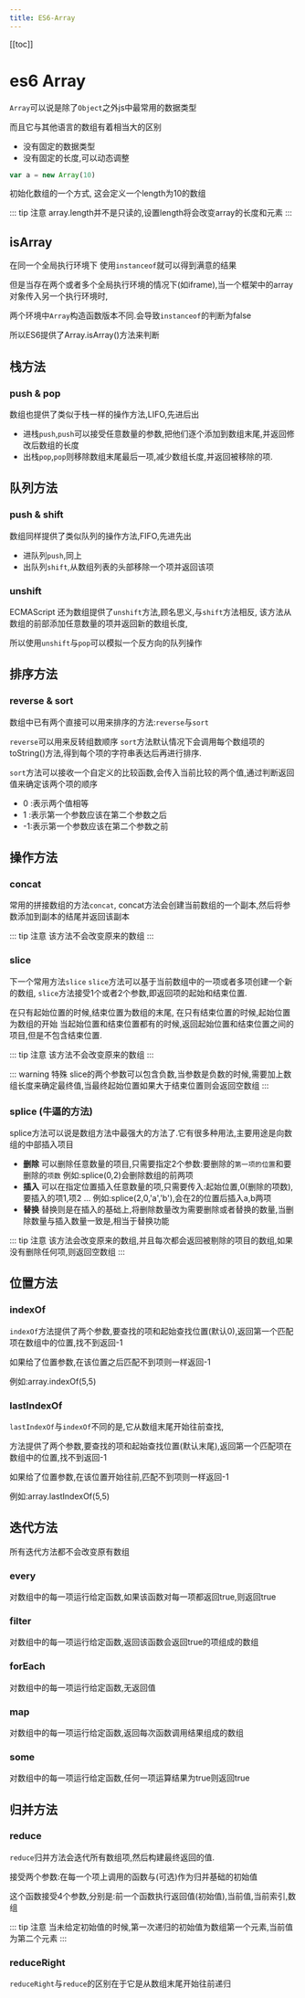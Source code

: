 ```yaml
---
title: ES6-Array
---
```


[[toc]]

# es6 Array

`Array`可以说是除了`Object`之外js中最常用的数据类型

而且它与其他语言的数组有着相当大的区别

- 没有固定的数据类型
- 没有固定的长度,可以动态调整


```js 
var a = new Array(10)
```
初始化数组的一个方式,
这会定义一个length为10的数组

::: tip 注意
array.length并不是只读的,设置length将会改变array的长度和元素
:::

## isArray

在同一个全局执行环境下 使用`instanceof`就可以得到满意的结果

但是当存在两个或者多个全局执行环境的情况下(如iframe),当一个框架中的array对象传入另一个执行环境时,

两个环境中`Array`构造函数版本不同.会导致`instanceof`的判断为false

所以ES6提供了Array.isArray()方法来判断


## 栈方法

### push & pop

数组也提供了类似于栈一样的操作方法,LIFO,先进后出

- 进栈`push`,`push`可以接受任意数量的参数,把他们逐个添加到数组末尾,并返回修改后数组的长度
- 出栈`pop`,`pop`则移除数组末尾最后一项,减少数组长度,并返回被移除的项.

## 队列方法

### push & shift

数组同样提供了类似队列的操作方法,FIFO,先进先出

- 进队列`push`,同上
- 出队列`shift`,从数组列表的头部移除一个项并返回该项

### unshift

ECMAScript 还为数组提供了`unshift`方法,顾名思义,与`shift`方法相反,
该方法从数组的前部添加任意数量的项并返回新的数组长度,


所以使用`unshift`与`pop`可以模拟一个反方向的队列操作


## 排序方法

### reverse & sort

数组中已有两个直接可以用来排序的方法:`reverse`与`sort`

`reverse`可以用来反转组数顺序
`sort`方法默认情况下会调用每个数组项的toString()方法,得到每个项的字符串表达后再进行排序.

`sort`方法可以接收一个自定义的比较函数,会传入当前比较的两个值,通过判断返回值来确定该两个项的顺序

- 0 :表示两个值相等
- 1 :表示第一个参数应该在第二个参数之后
- -1:表示第一个参数应该在第二个参数之前

## 操作方法

### concat

常用的拼接数组的方法`concat`,
concat方法会创建当前数组的一个副本,然后将参数添加到副本的结尾并返回该副本

::: tip 注意
该方法不会改变原来的数组
:::


### slice

下一个常用方法`slice`
`slice`方法可以基于当前数组中的一项或者多项创建一个新的数组,
`slice`方法接受1个或者2个参数,即返回项的起始和结束位置.

在只有起始位置的时候,结束位置为数组的末尾,
在只有结束位置的时候,起始位置为数组的开始
当起始位置和结束位置都有的时候,返回起始位置和结束位置之间的项目,但是不包含结束位置.

::: tip 注意
该方法不会改变原来的数组
:::

::: warning 特殊
slice的两个参数可以包含负数,当参数是负数的时候,需要加上数组长度来确定最终值,当最终起始位置如果大于结束位置则会返回空数组
:::

### splice (牛逼的方法)

splice方法可以说是数组方法中最强大的方法了.它有很多种用法,主要用途是向数组的中部插入项目

- **删除**
    可以删除任意数量的项目,只需要指定2个参数:要删除的`第一项的位置`和要删除的`项数`
    例如:splice(0,2)会删除数组的前两项
- **插入**
    可以在指定位置插入任意数量的项,只需要传入:起始位置,0(删除的项数),要插入的项1,项2 ...
    例如:splice(2,0,'a','b'),会在2的位置后插入a,b两项
- **替换**
    替换则是在插入的基础上,将删除数量改为需要删除或者替换的数量,当删除数量与插入数量一致是,相当于替换功能

::: tip 注意
该方法会改变原来的数组,并且每次都会返回被剔除的项目的数组,如果没有删除任何项,则返回空数组
:::

## 位置方法

### indexOf

`indexOf`方法提供了两个参数,要查找的项和起始查找位置(默认0),返回第一个匹配项在数组中的位置,找不到返回-1

如果给了位置参数,在该位置之后匹配不到项则一样返回-1

例如:array.indexOf(5,5)

### lastIndexOf

`lastIndexOf`与`indexOf`不同的是,它从数组末尾开始往前查找,

方法提供了两个参数,要查找的项和起始查找位置(默认末尾),返回第一个匹配项在数组中的位置,找不到返回-1

如果给了位置参数,在该位置开始往前,匹配不到项则一样返回-1

例如:array.lastIndexOf(5,5)

## 迭代方法

所有迭代方法都不会改变原有数组

### every

对数组中的每一项运行给定函数,如果该函数对每一项都返回true,则返回true

### filter

对数组中的每一项运行给定函数,返回该函数会返回true的项组成的数组

### forEach

对数组中的每一项运行给定函数,无返回值

### map

对数组中的每一项运行给定函数,返回每次函数调用结果组成的数组

### some

对数组中的每一项运行给定函数,任何一项运算结果为true则返回true

## 归并方法

### reduce

`reduce`归并方法会迭代所有数组项,然后构建最终返回的值.

接受两个参数:在每一个项上调用的函数与(可选)作为归并基础的初始值

这个函数接受4个参数,分别是:前一个函数执行返回值(初始值),当前值,当前索引,数组

::: tip 注意
当未给定初始值的时候,第一次递归的初始值为数组第一个元素,当前值为第二个元素
:::

### reduceRight

`reduceRight`与`reduce`的区别在于它是从数组末尾开始往前递归
